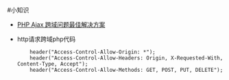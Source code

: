 #小知识

* [PHP Ajax 跨域问题最佳解决方案](http://www.runoob.com/w3cnote/php-ajax-cross-border.html)

* http请求跨域php代码
    ```
        header("Access-Control-Allow-Origin: *");  
        header("Access-Control-Allow-Headers: Origin, X-Requested-With, Content-Type, Accept");  
        header("Access-Control-Allow-Methods: GET, POST, PUT, DELETE");  
    ```